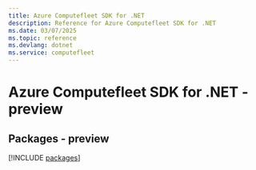 ```yaml
---
title: Azure Computefleet SDK for .NET
description: Reference for Azure Computefleet SDK for .NET
ms.date: 03/07/2025
ms.topic: reference
ms.devlang: dotnet
ms.service: computefleet
---
```

# Azure Computefleet SDK for .NET - preview
## Packages - preview
[!INCLUDE [packages](computefleet-index.md)]